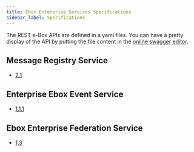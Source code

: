 ```yaml
---
title: Ebox Enterprise Services Specifications
sidebar_label: Specifications
---
```

The REST e-Box APIs are defined in a yaml files.
You can have a pretty display of the API by putting the file content in the [online swagger editor](https://editor.swagger.io/).


## Message Registry Service
- [2.1](/openapi/e-Box-Enterprise-swagger-v2.1-AP-Public.yaml)

## <a id="eesOpenApiSpec"></a>Enterprise Ebox Event Service
- [1.1.1](/openapi/ebox-enterprise-event-api-1.1.1.yaml)

## Ebox Enterprise Federation Service
- [1.3](/openapi/ebox-federation-1.3.yaml)